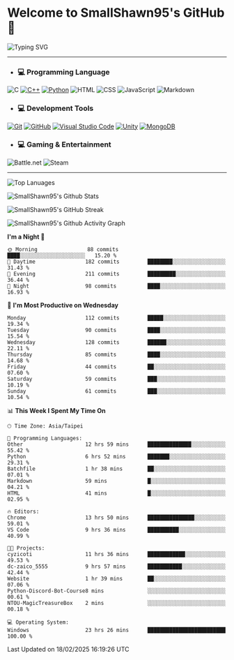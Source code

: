 # Welcome to SmallShawn95's GitHub 👋

![Typing SVG](https://readme-typing-svg.demolab.com/?lines=print("Hello,+world!");printf("Hello,+world!");cout+<<+"Hello,+world!";console.log("Hello,+world!")&center=true&vCenter=true&size=22&random=true)

***
<!-- https://shields.io/, https://simpleicons.org/ -->
* ### 💻 Programming Language
![C](https://img.shields.io/badge/-C-A8B9CC?style=flat-square&logo=c&logoColor=white)
[![C++](https://img.shields.io/badge/-C++-00599C?style=flat-square&logo=cplusplus)](https://cplusplus.com/)
[![Python](https://img.shields.io/badge/-Python-3776AB?style=flat-square&logo=python&logoColor=white)](https://www.python.org/)
![HTML](https://img.shields.io/badge/-HTML-E34F26?style=flat-square&logo=html5&logoColor=white)
![CSS](https://img.shields.io/badge/-CSS-1572B6?style=flat-square&logo=css3)
![JavaScript](https://img.shields.io/badge/-JavaScript-F7DF1E?style=flat-square&logo=javascript&logoColor=white)
![Markdown](https://img.shields.io/badge/-Markdown-000000?style=flat-square&logo=markdown)
* ### 💻 Development Tools
[![Git](https://img.shields.io/badge/-Git-f05032?style=flat-square&logo=git&logoColor=white)](https://git-scm.com/)
[![GitHub](https://img.shields.io/badge/-GitHub-181717?style=flat-square&logo=github)](https://github.com/)
[![Visual Studio Code](https://img.shields.io/badge/-Visual%20Studio%20Code-007ACC?style=flat-square&logo=visualstudiocode)](https://code.visualstudio.com/)
[![Unity](https://img.shields.io/badge/-Unity-000000?style=flat-square&logo=unity)](https://unity.com/)
[![MongoDB](https://img.shields.io/badge/-MongoDB-47A248?style=flat-square&logo=mongodb&logoColor=white)](https://www.mongodb.com/)
* ### 💻 Gaming & Entertainment
![Battle.net](https://img.shields.io/badge/-Battle.net-4381C3?style=flat-square&logo=battledotnet&logoColor=white)
![Steam](https://img.shields.io/badge/-Steam-000000?style=flat-square&logo=steam)
***

<!-- ![GitHub User's Stars](https://img.shields.io/github/stars/smallshawn95?color=orange&label=Stars&labelColor=yellow) -->
<!-- ![GitHub Followers](https://img.shields.io/github/followers/smallshawn95?color=orange&label=Followers&labelColor=FFDBAC) -->

![Top Lanuages](https://github-readme-stats.vercel.app/api/top-langs/?username=smallshawn95&theme=holi&layout=donut&size_weight=0.5&count_weight=0.5&exclude_repo=smallshawn95.github.io)

![SmallShawn95's Github Stats](https://github-readme-stats.vercel.app/api?username=smallshawn95&theme=holi&show_icons=true&rank_icon=github)

![SmallShawn95's GitHub Streak](https://streak-stats.demolab.com/?user=smallshawn95&theme=holi-theme&date_format=M%20j%5B%2C%20Y%5D)

![SmallShawn95's Github Activity Graph](https://github-readme-activity-graph.vercel.app/graph?username=smallshawn95&theme=tokyo-night)

<!-- ![SmallShawn95's WakaTime Stats](https://github-readme-stats.vercel.app/api/wakatime?username=smallshawn95) -->
<!-- ![Repositorie Card](https://github-readme-stats.vercel.app/api/pin/?username=smallshawn95&repo=Python-Discord-Bot-Course&theme=holi) -->
<!-- ![Repositorie Card](https://github-readme-stats.vercel.app/api/pin/?username=smallshawn95&repo=ZeroJudge-Code&theme=holi) -->

<!--START_SECTION:waka-->
**I'm a Night 🦉** 

```text
🌞 Morning                88 commits          ████░░░░░░░░░░░░░░░░░░░░░   15.20 % 
🌆 Daytime                182 commits         ████████░░░░░░░░░░░░░░░░░   31.43 % 
🌃 Evening                211 commits         █████████░░░░░░░░░░░░░░░░   36.44 % 
🌙 Night                  98 commits          ████░░░░░░░░░░░░░░░░░░░░░   16.93 % 
```
📅 **I'm Most Productive on Wednesday** 

```text
Monday                   112 commits         █████░░░░░░░░░░░░░░░░░░░░   19.34 % 
Tuesday                  90 commits          ████░░░░░░░░░░░░░░░░░░░░░   15.54 % 
Wednesday                128 commits         ██████░░░░░░░░░░░░░░░░░░░   22.11 % 
Thursday                 85 commits          ████░░░░░░░░░░░░░░░░░░░░░   14.68 % 
Friday                   44 commits          ██░░░░░░░░░░░░░░░░░░░░░░░   07.60 % 
Saturday                 59 commits          ███░░░░░░░░░░░░░░░░░░░░░░   10.19 % 
Sunday                   61 commits          ███░░░░░░░░░░░░░░░░░░░░░░   10.54 % 
```


📊 **This Week I Spent My Time On** 

```text
🕑︎ Time Zone: Asia/Taipei

💬 Programming Languages: 
Other                    12 hrs 59 mins      ██████████████░░░░░░░░░░░   55.42 % 
Python                   6 hrs 52 mins       ███████░░░░░░░░░░░░░░░░░░   29.31 % 
Batchfile                1 hr 38 mins        ██░░░░░░░░░░░░░░░░░░░░░░░   07.01 % 
Markdown                 59 mins             █░░░░░░░░░░░░░░░░░░░░░░░░   04.21 % 
HTML                     41 mins             █░░░░░░░░░░░░░░░░░░░░░░░░   02.95 % 

🔥 Editors: 
Chrome                   13 hrs 50 mins      ███████████████░░░░░░░░░░   59.01 % 
VS Code                  9 hrs 36 mins       ██████████░░░░░░░░░░░░░░░   40.99 % 

🐱‍💻 Projects: 
cyzicoti                 11 hrs 36 mins      ████████████░░░░░░░░░░░░░   49.53 % 
dc-zaico_5555            9 hrs 57 mins       ███████████░░░░░░░░░░░░░░   42.44 % 
Website                  1 hr 39 mins        ██░░░░░░░░░░░░░░░░░░░░░░░   07.06 % 
Python-Discord-Bot-Course8 mins              ░░░░░░░░░░░░░░░░░░░░░░░░░   00.61 % 
NTOU-MagicTreasureBox    2 mins              ░░░░░░░░░░░░░░░░░░░░░░░░░   00.18 % 

💻 Operating System: 
Windows                  23 hrs 26 mins      █████████████████████████   100.00 % 
```


 Last Updated on 18/02/2025 16:19:26 UTC
<!--END_SECTION:waka-->

<!--
**smallshawn95/smallshawn95** is a ✨ _special_ ✨ repository because its `README.md` (this file) appears on your GitHub profile.

- 🔭 I’m currently working on ...
- 🌱 I’m currently learning ...
- 👯 I’m looking to collaborate on ...
- 🤔 I’m looking for help with ...
- 💬 Ask me about ...
- 📫 How to reach me: ...
- 😄 Pronouns: ...
- ⚡ Fun fact: ...
-->
